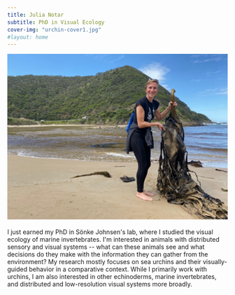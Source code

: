 ```yaml
---
title: Julia Notar
subtitle: PhD in Visual Ecology
cover-img: "urchin-cover1.jpg"
#layout: home
---
```


<img style="float: right; padding-bottom: 20px;" src="/australia_kelp.JPG">

I just earned my PhD in Sönke Johnsen's lab, where I studied the visual ecology of marine invertebrates. I'm interested in animals with distributed sensory and visual systems -- what can these animals see and what decisions do they make with the information they can gather from the environment? My research mostly focuses on sea urchins and their visually-guided behavior in a comparative context. While I primarily work with urchins, I am also interested in other echinoderms, marine invertebrates, and distributed and low-resolution visual systems more broadly.
